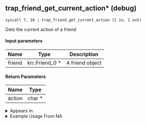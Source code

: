 ## trap_friend_get_current_action* (debug)

`syscall 7, 16 ; trap_friend_get_current_action (1 in, 1 out)`

Gets the current action of a friend

#### Input parameters
| Name | Type | Description
|------|------|------------
| friend   | kn::Friend_0 *   | A friend object


#### Return Parameters
| Name | Type
|------|-----
| action   | char *   


<details>
	<summary>Appears in:</summary>

</details>

<details>
	<summary>Example Usage From NA</summary>

</details>

